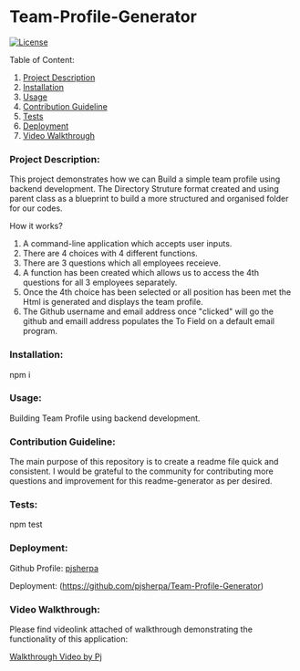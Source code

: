 # Team-Profile-Generator 
  [![License](https://img.shields.io/badge/license--blue.svg)
      ](https://opensource.org/licenses/mit)
  
  Table of Content:
  1. [Project Description](#Project-Description)
  2. [Installation](#Installation)
  3. [Usage](#Usage)
  4. [Contribution Guideline](#Contribution-Guideline)
  5. [Tests](#Tests)
  6. [Deployment](#Deployment)
  7. [Video Walkthrough](#Video-Walkthrough)

### Project Description:

This project demonstrates how we can Build a simple team profile using backend development. The Directory Struture format created and using parent class as a blueprint to build a more structured and organised folder for our codes. 

How it works?
1. A command-line application which accepts user inputs.
2. There are 4 choices with 4 different functions.
3. There are 3 questions which all employees receieve. 
4. A function has been created which allows us to access the 4th questions for all 3 employees separately.
5. Once the 4th choice has been selected or all position has been met the Html is generated and displays the team profile.
6. The Github username and email address once "clicked" will go the github and emaill address populates the To Field on a default email program.


### Installation:
npm i

### Usage:

Building Team Profile using backend development.

### Contribution Guideline:

The main purpose of this repository is to create a readme file quick and consistent. I would be grateful to the community for contributing more questions and improvement for this readme-generator as per desired.

### Tests:

npm test

### Deployment:

Github Profile:
[pjsherpa](https://github.com/pjsherpa)

Deployment:
(https://github.com/pjsherpa/Team-Profile-Generator)

### Video Walkthrough:
Please find videolink attached of walkthrough demonstrating the functionality of this application:

[Walkthrough Video by Pj](https://drive.google.com/file/d/1VthKnmh9MawrV4sulcmF5GafUscgC4kH/view)

